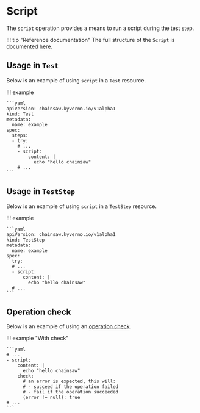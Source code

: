 # Script

The `script` operation provides a means to run a script during the test step.

!!! tip "Reference documentation"
    The full structure of the `Script` is documented [here](../../apis/chainsaw.v1alpha1.md#chainsaw-kyverno-io-v1alpha1-Script).

## Usage in `Test`

Below is an example of using `script` in a `Test` resource.

!!! example

    ```yaml
    apiVersion: chainsaw.kyverno.io/v1alpha1
    kind: Test
    metadata:
      name: example
    spec:
      steps:
      - try:
        # ...
        - script:
            content: |
              echo "hello chainsaw"
        # ...
    ```

## Usage in `TestStep`

Below is an example of using `script` in a `TestStep` resource.

!!! example

    ```yaml
    apiVersion: chainsaw.kyverno.io/v1alpha1
    kind: TestStep
    metadata:
      name: example
    spec:
      try:
      # ...
      - script:
          content: |
            echo "hello chainsaw"
      # ...
    ```

## Operation check

Below is an example of using an [operation check](./check.md#script).

!!! example "With check"

    ```yaml
    # ...
    - script:
        content: |
          echo "hello chainsaw"
        check:
          # an error is expected, this will:
          # - succeed if the operation failed
          # - fail if the operation succeeded
          (error != null): true
    # ...
    ```
